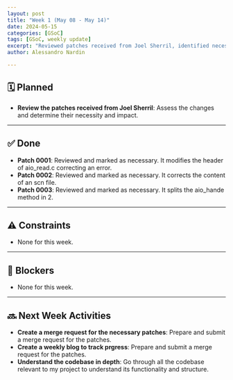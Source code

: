 ```yaml
---
layout: post
title: "Week 1 (May 08 - May 14)"
date: 2024-05-15
categories: [GSoC]
tags: [GSoC, weekly update]
excerpt: "Reviewed patches received from Joel Sherril, identified necessary changes, and planned next steps with no significant blockers."
author: Alessandro Nardin

---
```


## 🗓 Planned

- **Review the patches received from Joel Sherril**: Assess the changes and determine their necessity and impact.

---

## ✅ Done

- **Patch 0001**: Reviewed and marked as necessary. It modifies the header of aio_read.c correcting an error.
- **Patch 0002**: Reviewed and marked as necessary. It corrects the content of an scn file.
- **Patch 0003**: Reviewed and marked as necessary. It splits the aio_hande method in 2.

---

## ⚠️ Constraints

- None for this week.

---

## 🚧 Blockers

- None for this week.

---

## 🔜 Next Week Activities

- **Create a merge request for the necessary patches**: Prepare and submit a merge request for the patches.
- **Create a weekly blog to track prgress**: Prepare and submit a merge request for the patches.
- **Understand the codebase in depth**: Go through all the codebase relevant to my project to understand its functionality and structure.


